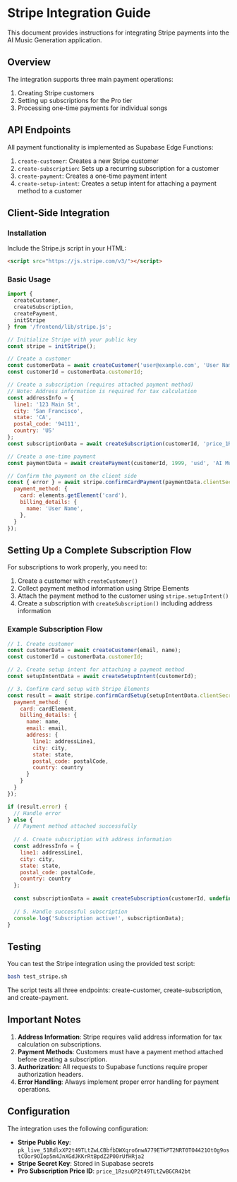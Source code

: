 # Stripe Integration Guide

This document provides instructions for integrating Stripe payments into the AI Music Generation application.

## Overview

The integration supports three main payment operations:

1. Creating Stripe customers
2. Setting up subscriptions for the Pro tier
3. Processing one-time payments for individual songs

## API Endpoints

All payment functionality is implemented as Supabase Edge Functions:

1. `create-customer`: Creates a new Stripe customer
2. `create-subscription`: Sets up a recurring subscription for a customer
3. `create-payment`: Creates a one-time payment intent
4. `create-setup-intent`: Creates a setup intent for attaching a payment method to a customer

## Client-Side Integration

### Installation

Include the Stripe.js script in your HTML:

```html
<script src="https://js.stripe.com/v3/"></script>
```

### Basic Usage

```javascript
import { 
  createCustomer, 
  createSubscription, 
  createPayment, 
  initStripe 
} from '/frontend/lib/stripe.js';

// Initialize Stripe with your public key
const stripe = initStripe();

// Create a customer
const customerData = await createCustomer('user@example.com', 'User Name');
const customerId = customerData.customerId;

// Create a subscription (requires attached payment method)
// Note: Address information is required for tax calculation
const addressInfo = {
  line1: '123 Main St',
  city: 'San Francisco',
  state: 'CA',
  postal_code: '94111',
  country: 'US'
};
const subscriptionData = await createSubscription(customerId, 'price_1RzsuQP2t49TLtZwBGCR42bt', addressInfo);

// Create a one-time payment
const paymentData = await createPayment(customerId, 1999, 'usd', 'AI Music Generation');

// Confirm the payment on the client side
const { error } = await stripe.confirmCardPayment(paymentData.clientSecret, {
  payment_method: {
    card: elements.getElement('card'),
    billing_details: {
      name: 'User Name',
    },
  }
});
```

## Setting Up a Complete Subscription Flow

For subscriptions to work properly, you need to:

1. Create a customer with `createCustomer()`
2. Collect payment method information using Stripe Elements
3. Attach the payment method to the customer using `stripe.setupIntent()`
4. Create a subscription with `createSubscription()` including address information

### Example Subscription Flow

```javascript
// 1. Create customer
const customerData = await createCustomer(email, name);
const customerId = customerData.customerId;

// 2. Create setup intent for attaching a payment method
const setupIntentData = await createSetupIntent(customerId);

// 3. Confirm card setup with Stripe Elements
const result = await stripe.confirmCardSetup(setupIntentData.clientSecret, {
  payment_method: {
    card: cardElement,
    billing_details: {
      name: name,
      email: email,
      address: {
        line1: addressLine1,
        city: city,
        state: state,
        postal_code: postalCode,
        country: country
      }
    }
  }
});

if (result.error) {
  // Handle error
} else {
  // Payment method attached successfully
  
  // 4. Create subscription with address information
  const addressInfo = {
    line1: addressLine1,
    city: city,
    state: state,
    postal_code: postalCode,
    country: country
  };
  
  const subscriptionData = await createSubscription(customerId, undefined, addressInfo);
  
  // 5. Handle successful subscription
  console.log('Subscription active!', subscriptionData);
}
```

## Testing

You can test the Stripe integration using the provided test script:

```bash
bash test_stripe.sh
```

The script tests all three endpoints: create-customer, create-subscription, and create-payment.

## Important Notes

1. **Address Information**: Stripe requires valid address information for tax calculation on subscriptions.
2. **Payment Methods**: Customers must have a payment method attached before creating a subscription.
3. **Authorization**: All requests to Supabase functions require proper authorization headers.
4. **Error Handling**: Always implement proper error handling for payment operations.

## Configuration

The integration uses the following configuration:

- **Stripe Public Key**: `pk_live_51RdlxXP2t49TLtZwLCBbfbDWXqro6nwA779ETkPT2NRT0TO4421Ot0g9ostCOor9OIop5m4JnXGdJKKrRtBpdZ2P00rUfHRja2`
- **Stripe Secret Key**: Stored in Supabase secrets
- **Pro Subscription Price ID**: `price_1RzsuQP2t49TLtZwBGCR42bt`
